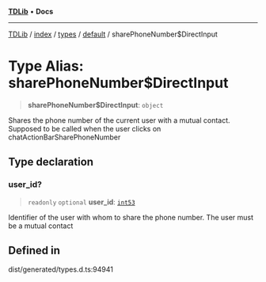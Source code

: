 [**TDLib**](../../../../../../README.md) • **Docs**

***

[TDLib](../../../../../../modules.md) / [index](../../../../../README.md) / [types](../../../README.md) / [default](../README.md) / sharePhoneNumber$DirectInput

# Type Alias: sharePhoneNumber$DirectInput

> **sharePhoneNumber$DirectInput**: `object`

Shares the phone number of the current user with a mutual contact. Supposed to be called when the user clicks on chatActionBarSharePhoneNumber

## Type declaration

### user\_id?

> `readonly` `optional` **user\_id**: [`int53`](int53.md)

Identifier of the user with whom to share the phone number. The user must be a mutual contact

## Defined in

dist/generated/types.d.ts:94941
